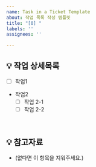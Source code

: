 ```yaml
---
name: Task in a Ticket Template
about: 작업 목록 작성 템플릿
title: "[0] "
labels: ''
assignees: ''

---
```


## 💡 작업 상세목록
- [ ] 작업1
- 작업2
  - [ ] 작업 2-1
  - [ ] 작업 2-2

<br>

## 💡 참고자료
- (없다면 이 항목을 지워주세요.)
